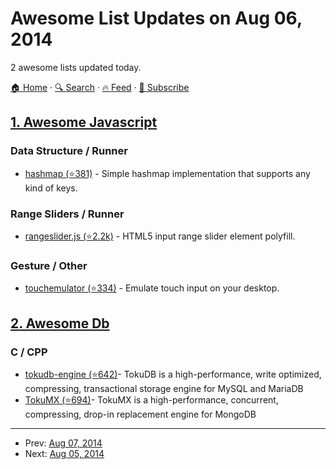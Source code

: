 # Awesome List Updates on Aug 06, 2014

2 awesome lists updated today.

[🏠 Home](/README.md) · [🔍 Search](https://test.trackawesomelist.com/search/) · [🔥 Feed](https://test.trackawesomelist.com/rss.xml) · [📮 Subscribe](https://trackawesomelist.us17.list-manage.com/subscribe?u=d2f0117aa829c83a63ec63c2f&id=36a103854c)



## [1. Awesome Javascript](/content/sorrycc/awesome-javascript/README.md)

### Data Structure / Runner

*   [hashmap (⭐381)](https://github.com/flesler/hashmap) - Simple hashmap implementation that supports any kind of keys.

### Range Sliders / Runner

*   [rangeslider.js (⭐2.2k)](https://github.com/andreruffert/rangeslider.js) - HTML5 input range slider element polyfill.

### Gesture / Other

*   [touchemulator (⭐334)](https://github.com/hammerjs/touchemulator) - Emulate touch input on your desktop.

## [2. Awesome Db](/content/numetriclabz/awesome-db/README.md)

### C / CPP

*   [tokudb-engine (⭐642)](https://github.com/Tokutek/tokudb-engine)- TokuDB is a high-performance, write optimized, compressing, transactional storage engine for MySQL and MariaDB
*   [TokuMX (⭐694)](https://github.com/Tokutek/mongo)- TokuMX is a high-performance, concurrent, compressing, drop-in replacement engine for MongoDB

---

- Prev: [Aug 07, 2014](/content/2014/08/07/README.md)
- Next: [Aug 05, 2014](/content/2014/08/05/README.md)